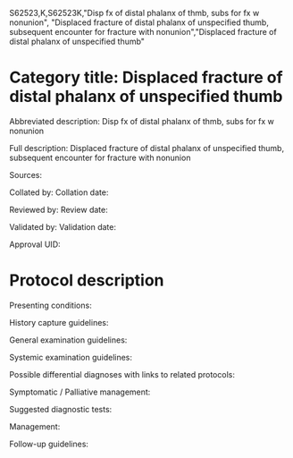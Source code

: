 S62523,K,S62523K,"Disp fx of distal phalanx of thmb, subs for fx w nonunion", "Displaced fracture of distal phalanx of unspecified thumb, subsequent encounter for fracture with nonunion","Displaced fracture of distal phalanx of unspecified thumb"
# Category title: Displaced fracture of distal phalanx of unspecified thumb

Abbreviated description: Disp fx of distal phalanx of thmb, subs for fx w nonunion

Full description: Displaced fracture of distal phalanx of unspecified thumb, subsequent encounter for fracture with nonunion

Sources:

Collated by:
Collation date:

Reviewed by:
Review date:

Validated by:
Validation date:

Approval UID:

# Protocol description

Presenting conditions:

History capture guidelines:

General examination guidelines:

Systemic examination guidelines:

Possible differential diagnoses with links to related protocols:

Symptomatic / Palliative management:

Suggested diagnostic tests:

Management:

Follow-up guidelines:
